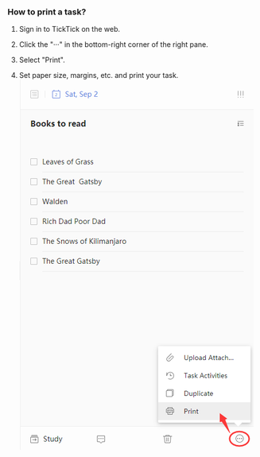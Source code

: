 ### How to print a task?

1. Sign in to TickTick on the web.

2. Click the "···" in the bottom-right corner of the right pane.

3. Select "Print".

4. Set paper size, margins, etc. and print your task.
   ![](../../images/ticktick-web-version/task/2.6.10.png)

